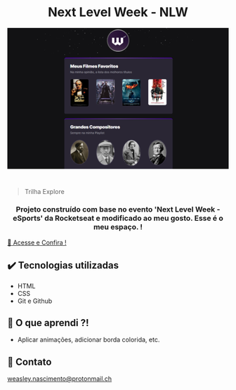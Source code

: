 <h1 align="center"> Next Level Week -  NLW  </h1>

![print](.gith/newView.png)
#

>Trilha Explore

<h3 align="center">
Projeto construído com base no evento 'Next Level Week - eSports' da Rocketseat e modificado ao meu gosto. Esse é o meu espaço. ! 
</h3>


[🔗 Acesse e Confira ! ](https://wisecoden.github.io/Explore/)

## ✔️ Tecnologias utilizadas 
- HTML
- CSS
- Git e Github

## 🔺 O que aprendi ?!
 - Aplicar animações, adicionar borda colorida, etc.

 ## 💬 Contato
 weasley.nascimento@protonmail.ch
 

